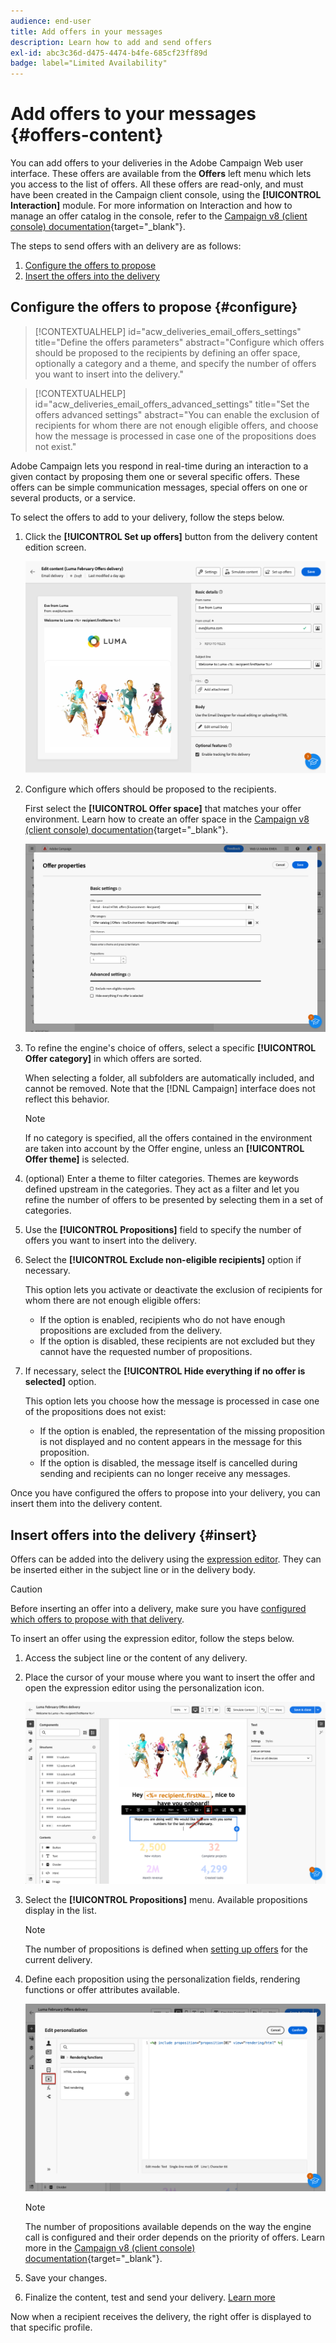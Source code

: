 ```yaml
---
audience: end-user
title: Add offers in your messages
description: Learn how to add and send offers
exl-id: abc3c36d-d475-4474-b4fe-685cf23ff89d
badge: label="Limited Availability"
---
```


# Add offers to your messages {#offers-content}

You can add offers to your deliveries in the Adobe Campaign Web user interface. These offers are available from the **Offers** left menu which lets you access to the list of offers. All these offers are read-only, and must have been created in the Campaign client console, using the **[!UICONTROL Interaction]** module. For more information on Interaction and how to manage an offer catalog in the console, refer to the [Campaign v8 (client console) documentation](https://experienceleague.adobe.com/docs/campaign/campaign-v8/offers/interaction.html){target="_blank"}.


The steps to send offers with an delivery are as follows:

1. [Configure the offers to propose](#configure)
1. [Insert the offers into the delivery](#insert)

## Configure the offers to propose {#configure}

>[!CONTEXTUALHELP]
>id="acw_deliveries_email_offers_settings"
>title="Define the offers parameters"
>abstract="Configure which offers should be proposed to the recipients by defining an offer space, optionally a category and a theme, and specify the number of offers you want to insert into the delivery."

>[!CONTEXTUALHELP]
>id="acw_deliveries_email_offers_advanced_settings"
>title="Set the offers advanced settings"
>abstract="You can enable the exclusion of recipients for whom there are not enough eligible offers, and choose how the message is processed in case one of the propositions does not exist."

Adobe Campaign lets you respond in real-time during an interaction to a given contact by proposing them one or several specific offers. These offers can be simple communication messages, special offers on one or several products, or a service.

To select the offers to add to your delivery, follow the steps below.

1. Click the **[!UICONTROL Set up offers]** button from the delivery content edition screen.

    ![](assets/offer-setup.png)

1. Configure which offers should be proposed to the recipients.

    First select the **[!UICONTROL Offer space]** that matches your offer environment. Learn how to create an offer space in the [Campaign v8 (client console) documentation](https://experienceleague.adobe.com/docs/campaign/campaign-v8/offers/interaction-settings/interaction-offer-spaces.html){target="_blank"}.

    ![](assets/offer-create-content.png)

1. To refine the engine's choice of offers, select a specific **[!UICONTROL Offer category]** in which offers are sorted.

    When selecting a folder, all subfolders are automatically included, and cannot be removed. Note that the [!DNL Campaign] interface does not reflect this behavior.

    >[!NOTE]
    >
    >If no category is specified, all the offers contained in the environment are taken into account by the Offer engine, unless an **[!UICONTROL Offer theme]** is selected.

1. (optional) Enter a theme to filter categories. Themes are keywords defined upstream in the categories. They act as a filter and let you refine the number of offers to be presented by selecting them in a set of categories. 

1. Use the **[!UICONTROL Propositions]** field to specify the number of offers you want to insert into the delivery.

1. Select the **[!UICONTROL Exclude non-eligible recipients]** option if necessary.

    This option lets you activate or deactivate the exclusion of recipients for whom there are not enough eligible offers:
    
    * If the option is enabled, recipients who do not have enough propositions are excluded from the delivery.
    * If the option is disabled, these recipients are not excluded but they cannot have the requested number of propositions.

1. If necessary, select the **[!UICONTROL Hide everything if no offer is selected]** option.

    This option lets you choose how the message is processed in case one of the propositions does not exist:
    
    * If the option is enabled, the representation of the missing proposition is not displayed and no content appears in the message for this proposition.
    * If the option is disabled, the message itself is cancelled during sending and recipients can no longer receive any messages.

Once you have configured the offers to propose into your delivery, you can insert them into the delivery content.

## Insert offers into the delivery {#insert}

Offers can be added into the delivery using the [expression editor](../personalization/gs-personalization.md#access). They can be inserted either in the subject line or in the delivery body.

>[!CAUTION]
>
>Before inserting an offer into a delivery, make sure you have [configured which offers to propose with that delivery](#configure).

To insert an offer using the expression editor, follow the steps below.

1. Access the subject line or the content of any delivery.

1. Place the cursor of your mouse where you want to insert the offer and open the expression editor using the personalization icon.

    ![](assets/offer-insert-perso-icon.png)

1. Select the **[!UICONTROL Propositions]** menu. Available propositions display in the list.

    >[!NOTE]
    >
    >The number of propositions is defined when [setting up offers](#configure) for the current delivery.

1. Define each proposition using the personalization fields, rendering functions or offer attributes available.

    ![](assets/offer-inserted.png)

    >[!NOTE]
    >
    >The number of propositions available depends on the way the engine call is configured and their order depends on the priority of offers. Learn more in the [Campaign v8 (client console) documentation](https://experienceleague.adobe.com/docs/campaign/campaign-v8/offers/interaction-best-practices.html){target="_blank"}.

1. Save your changes.

1. Finalize the content, test and send your delivery. [Learn more](gs-messages.md)

Now when a recipient receives the delivery, the right offer is displayed to that specific profile.
